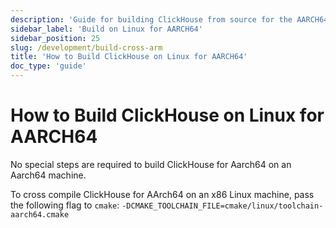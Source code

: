```yaml
---
description: 'Guide for building ClickHouse from source for the AARCH64 architecture'
sidebar_label: 'Build on Linux for AARCH64'
sidebar_position: 25
slug: /development/build-cross-arm
title: 'How to Build ClickHouse on Linux for AARCH64'
doc_type: 'guide'
---
```


# How to Build ClickHouse on Linux for AARCH64

No special steps are required to build ClickHouse for Aarch64 on an Aarch64 machine.

To cross compile ClickHouse for AArch64 on an x86 Linux machine, pass the following flag to `cmake`: `-DCMAKE_TOOLCHAIN_FILE=cmake/linux/toolchain-aarch64.cmake`
